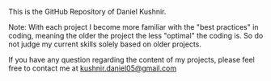 This is the GitHub Repository of Daniel Kushnir.

Note: With each project I become more familiar with the "best practices" in coding, meaning the older the project the less "optimal" the coding is. 
So do not judge my current skills solely based on older projects.

If you have any question regarding the content of my projects, please feel free to contact me at kushnir.daniel05@gmail.com
